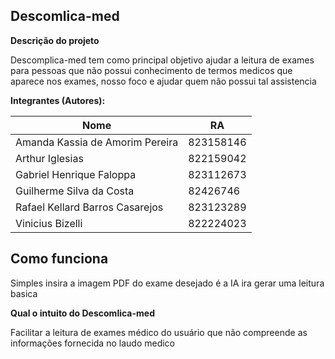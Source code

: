  **Descomlica-med**
  -----------------
 
 **Descrição do projeto** 
 
 Descomplica-med tem como principal objetivo  ajudar a leitura de exames para pessoas que não possui conhecimento de termos medicos que aparece nos exames,
 nosso foco e ajudar quem não possui tal assistencia  

**Integrantes (Autores):**

| Nome                                | RA        |
| ----------------------------------- | --------- |
| Amanda Kassia de Amorim Pereira     | 823158146 |
| Arthur Iglesias                     | 822159042 |
| Gabriel Henrique Faloppa            | 823112673 |
| Guilherme Silva da Costa            | 82426746  |
| Rafael Kellard Barros Casarejos     | 823123289 |
| Vinicius Bizelli                    | 822224023 |

**Como funciona**
-
Simples insira a imagem PDF do exame desejado é a IA ira gerar uma leitura basica

 **Qual o intuito do  Descomlica-med**  

 Facilitar a leitura de exames médico do usuário que não compreende as informações fornecida no laudo medico
